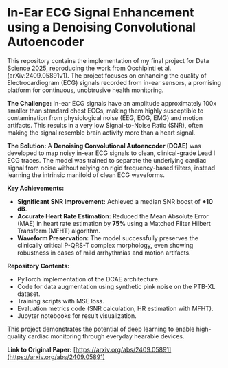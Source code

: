# In-Ear ECG Signal Enhancement using a Denoising Convolutional Autoencoder

This repository contains the implementation of my final project for Data Science 2025, reproducing the work from Occhipinti et al. (arXiv:2409.05891v1). The project focuses on enhancing the quality of Electrocardiogram (ECG) signals recorded from in-ear sensors, a promising platform for continuous, unobtrusive health monitoring.

**The Challenge:** In-ear ECG signals have an amplitude approximately 100x smaller than standard chest ECGs, making them highly susceptible to contamination from physiological noise (EEG, EOG, EMG) and motion artifacts. This results in a very low Signal-to-Noise Ratio (SNR), often making the signal resemble brain activity more than a heart signal.

**The Solution:** A **Denoising Convolutional Autoencoder (DCAE)** was developed to map noisy in-ear ECG signals to clean, clinical-grade Lead I ECG traces. The model was trained to separate the underlying cardiac signal from noise without relying on rigid frequency-based filters, instead learning the intrinsic manifold of clean ECG waveforms.

**Key Achievements:**
*   **Significant SNR Improvement:** Achieved a median SNR boost of **+10 dB**.
*   **Accurate Heart Rate Estimation:** Reduced the Mean Absolute Error (MAE) in heart rate estimation by **75%** using a Matched Filter Hilbert Transform (MFHT) algorithm.
*   **Waveform Preservation:** The model successfully preserves the clinically critical P-QRS-T complex morphology, even showing robustness in cases of mild arrhythmias and motion artifacts.

**Repository Contents:**
*   PyTorch implementation of the DCAE architecture.
*   Code for data augmentation using synthetic pink noise on the PTB-XL dataset.
*   Training scripts with MSE loss.
*   Evaluation metrics code (SNR calculation, HR estimation with MFHT).
*   Jupyter notebooks for result visualization.

This project demonstrates the potential of deep learning to enable high-quality cardiac monitoring through everyday hearable devices.

**Link to Original Paper:** [https://arxiv.org/abs/2409.05891](https://arxiv.org/abs/2409.05891)
